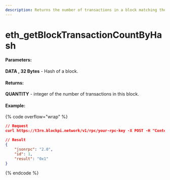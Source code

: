 ```yaml
---
description: Returns the number of transactions in a block matching the given block number.
---
```


# eth\_getBlockTransactionCountByHash

#### **Parameters:**

**DATA , 32 Bytes** - Hash of a block.

#### **Returns:**

**QUANTITY** - integer of the number of transactions in this block.

#### Example:

{% code overflow="wrap" %}
```json
// Request
curl https://t3rn.blockpi.network/v1/rpc/your-rpc-key -X POST -H "Content-Type: application/json" --data '{"jsonrpc":"2.0","method":"eth_getBlockTransactionCountByHash","params":["0x8a7c32a1810f6b940bb46aa0c569d3c0f01a6e5fbb2d9f471cb2124b5eccea29"],"id":1}'

// Result
{
    "jsonrpc": "2.0",
    "id": 1,
    "result": "0x1"
}
```
{% endcode %}
